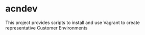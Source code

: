 # acndev

This project provides scripts to install and use Vagrant to create representative Customer Environments
